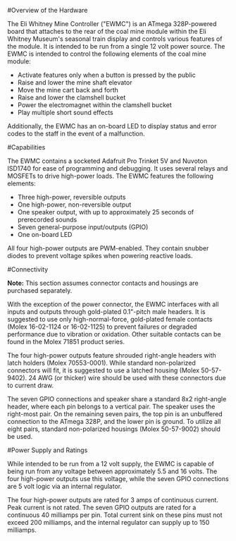 #Overview of the Hardware

The Eli Whitney Mine Controller ("EWMC") is an ATmega 328P-powered board that attaches to the rear of the coal mine module within the Eli Whitney Museum's seasonal train display and controls various features of the module. It is intended to be run from a single 12 volt power source. The EWMC is intended to control the following elements of the coal mine module:

+ Activate features only when a button is pressed by the public
+ Raise and lower the mine shaft elevator
+ Move the mine cart back and forth
+ Raise and lower the clamshell bucket
+ Power the electromagnet within the clamshell bucket
+ Play multiple short sound effects

Additionally, the EWMC has an on-board LED to display status and error codes to the staff in the event of a malfunction.


#Capabilities

The EWMC contains a socketed Adafruit Pro Trinket 5V and Nuvoton ISD1740 for ease of programming and debugging. It uses several relays and MOSFETs to drive high-power loads. The EWMC features the following elements:

+ Three high-power, reversible outputs
+ One high-power, non-reversible output
+ One speaker output, with up to approximately 25 seconds of prerecorded sounds
+ Seven general-purpose input/outputs (GPIO)
+ One on-board LED

All four high-power outputs are PWM-enabled. They contain snubber diodes to prevent voltage spikes when powering reactive loads.


#Connectivity

**Note:** This section assumes connector contacts and housings are purchased separately.

With the exception of the power connector, the EWMC interfaces with all inputs and outputs through gold-plated 0.1"-pitch male headers. It is suggested to use only high-normal-force, gold-plated female contacts (Molex 16-02-1124 or 16-02-1125) to prevent failures or degraded performance due to vibration or oxidation. Other suitable contacts can be found in the Molex 71851 product series.

The four high-power outputs feature shrouded right-angle headers with latch holders (Molex 70553-0001). While standard non-polarized connectors will fit, it is suggested to use a latched housing (Molex 50-57-9402). 24 AWG (or thicker) wire should be used with these connectors due to current draw.

The seven GPIO connections and speaker share a standard 8x2 right-angle header, where each pin belongs to a vertical pair. The speaker uses the right-most pair. On the remaining seven pairs, the top pin is an unbuffered connection to the ATmega 328P, and the lower pin is ground. To utilize all eight pairs, standard non-polarized housings (Molex 50-57-9002) should be used.


#Power Supply and Ratings

While intended to be run from a 12 volt supply, the EWMC is capable of being run from any voltage between approximately 5.5 and 16 volts. The four high-power outputs use this voltage, while the seven GPIO connections are 5 volt logic via an internal regulator.

The four high-power outputs are rated for 3 amps of continuous current. Peak current is not rated. The seven GPIO outputs are rated for a continuous 40 milliamps per pin. Total current sink on these pins must not exceed 200 milliamps, and the internal regulator can supply up to 150 milliamps.
